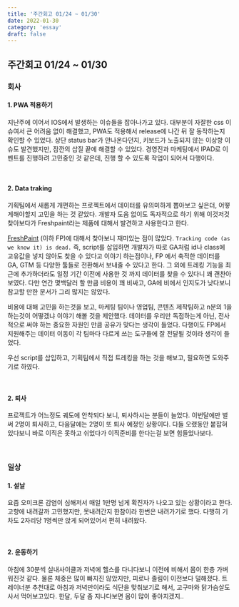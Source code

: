 ```yaml
---
title: '주간회고 01/24 ~ 01/30'
date: 2022-01-30
category: 'essay'
draft: false
---
```


## 주간회고 01/24 ~ 01/30

### 회사

#### 1. PWA 적용하기

지난주에 이어서 IOS에서 발생하는 이슈들을 잡아나가고 있다. 대부분이 자잘한 css 이슈여서 큰 어려움 없이 해결했고, PWA도 적용해서 release에 나간 뒤 잘 동작하는지 확인할 수 있었다.
상단 status bar가 안나온다던지, 키보드가 노출되지 않는 이상항 이슈도 발견했지만, 잠깐의 삽질 끝에 해결할 수 있었다. 경영진과 마케팅에서 IPAD로 이벤트를 진행하려 고민중인 것 같은데, 진행 할 수 있도록 작업이 되어서 다행이다.

<br/>

#### 2. Data traking

기획팀에서 새롭게 개편하는 프로젝트에서 데이터를 유의미하게 뽑아보고 싶은더, 어떻게해야할지 고민을 하는 것 같았다.
개발자 도움 없이도 독자적으로 하기 위해 이것저것 찾아보다가 Freshpaint라는 제품에 대해서 발견하고 사용한다고 한다.

[FreshPaint](https://www.freshpaint.io/) (이하 FP)에 대해서 찾아보니 재미있는 점이 많았다. `Tracking code (as we know it) is dead.` 즉, script를 삽입하면 개발자가 따로 GA처럼 id나 class에 고유값을 넣지 않아도 찾을 수 있다고 이야기 하는점이나, FP 에서 축적한 데이터를 GA, GTM 등 다양한 툴들로 전환해서 보내줄 수 있다고 한다. 그 외에 트레킹 기능을 최근에 추가하더라도 일정 기간 이전에 사용한 것 까지 데이터를 찾을 수 있다니 꽤 괜찬아 보였다. 다만 연간 몇백달러 할 만큼 비용이 꽤 비싸고, GA에 비에서 인지도가 낮다보니 참고할 만한 문서가 그리 많지는 않았다.

비용에 대해 고민을 하는것을 보고, 마케팅 팀이나 영업팀, 콘텐츠 제작팀하고 n분의 1을 하는것이 어떻겠냐 이야기 해볼 것을 제안했다. 데이터를 우리만 독점하는게 아닌, 전사적으로 써야 하는 중요한 자원인 만큼 공유가 맞다는 생각이 들었다. 다행이도 FP에서 지원해주는 데이터 이동이 각 팀마다 다르게 쓰는 도구들에 잘 전달될 것이라 생각이 들었다.

우선 script를 삽입하고, 기획팀에서 직접 트레킹을 하는 것을 해보고, 필요하면 도와주기로 하였다.

<br/>

#### 2. 퇴사

프로젝트가 어느정도 궤도에 안착되다 보니, 퇴사하시는 분들이 늘었다. 이번달에만 벌써 2명이 퇴사하고, 다음달에는 2명이 또 퇴사 예정인 상황이다. 다들 오랬동안 붙잡혀 있다보니 바로 이직은 못하고 쉬었다가 이직준비를 한다는걸 보면 힘들었나보다.

<br/>

### 일상

#### 1. 설날

요즘 오미크론 감염이 심해저서 매일 1만명 넘게 확진자가 나오고 있는 상황이라고 한다. 고향에 내려갈까 고민했지만, 못내려간지 한참이라 한번은 내려가기로 했다. 다행히 기차도 2자리당 1명씩만 앉게 되어있어서 편히 내려왔다.

<br/>

#### 2. 운동하기

아침에 30분씩 실내사이클과 저녁에 헬스를 다니다보니 이전에 비해서 몸이 한층 가벼워진것 같다. 물론 체중은 많이 빠지진 않았지만, 피로나 졸림이 이전보다 덜해졌다. 트레이너분 추천대로 아침과 저녁만이라도 식단을 맞춰보기로 해서, 고구마와 닭가슴살도 사서 먹어보고있다. 한달, 두달 좀 지나다보면 몸이 많이 좋아지겠지..
